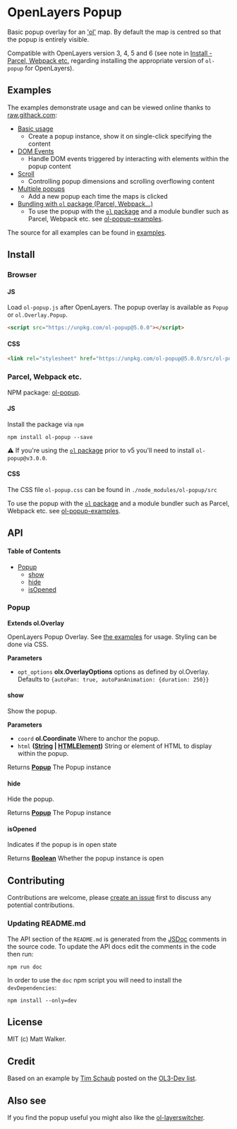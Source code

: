 # OpenLayers Popup

Basic popup overlay for an ['ol'](https://github.com/openlayers/openlayers) map. By
default the map is centred so that the popup is entirely visible.

Compatible with OpenLayers version 3, 4, 5 and 6 (see note in [Install - Parcel,
Webpack etc.](#parcel-webpack-etc) regarding installing the appropriate version
of `ol-popup` for OpenLayers).

## Examples

The examples demonstrate usage and can be viewed online thanks to [raw.githack.com](http://raw.githack.com/):

-   [Basic usage](http://raw.githack.com/walkermatt/ol-popup/master/examples/popup.html)
    -   Create a popup instance, show it on single-click specifying the content
-   [DOM Events](http://raw.githack.com/walkermatt/ol-popup/master/examples/dom-events.html)
    -   Handle DOM events triggered by interacting with elements within the popup content
-   [Scroll](http://raw.githack.com/walkermatt/ol-popup/master/examples/scroll.html)
    -   Controlling popup dimensions and scrolling overflowing content
-   [Multiple popups](http://raw.githack.com/walkermatt/ol-popup/master/examples/multiple.html)
    -   Add a new popup each time the maps is clicked
-   [Bundling with `ol` package (Parcel, Webpack...)](https://github.com/walkermatt/ol-popup-examples)
    -   To use the popup with the [`ol` package](https://www.npmjs.com/package/ol) and a module bundler such as Parcel, Webpack etc. see [ol-popup-examples](https://github.com/walkermatt/ol-popup-examples).

The source for all examples can be found in [examples](examples).

## Install

### Browser

#### JS

Load `ol-popup.js` after OpenLayers. The popup overlay is available as `Popup` or `ol.Overlay.Popup`.

```HTML
<script src="https://unpkg.com/ol-popup@5.0.0"></script>
```

#### CSS

```HTML
<link rel="stylesheet" href="https://unpkg.com/ol-popup@5.0.0/src/ol-popup.css" />
```

### Parcel, Webpack etc.

NPM package: [ol-popup](https://www.npmjs.com/package/ol-popup).

#### JS

Install the package via `npm`

    npm install ol-popup --save

:warning: If you're using the [`ol` package](https://www.npmjs.com/package/ol) prior to v5 you'll need to install `ol-popup@v3.0.0`.

#### CSS

The CSS file `ol-popup.css` can be found in `./node_modules/ol-popup/src`

To use the popup with the [`ol` package](https://www.npmjs.com/package/ol) and a module bundler such as Parcel, Webpack etc. see [ol-popup-examples](https://github.com/walkermatt/ol-popup-examples).

## API

<!-- Generated by documentation.js. Update this documentation by updating the source code. -->

#### Table of Contents

-   [Popup](#popup)
    -   [show](#show)
    -   [hide](#hide)
    -   [isOpened](#isopened)

### Popup

**Extends ol.Overlay**

OpenLayers Popup Overlay.
See [the examples](./examples) for usage. Styling can be done via CSS.

**Parameters**

-   `opt_options` **olx.OverlayOptions** options as defined by ol.Overlay. Defaults to
    `{autoPan: true, autoPanAnimation: {duration: 250}}`

#### show

Show the popup.

**Parameters**

-   `coord` **ol.Coordinate** Where to anchor the popup.
-   `html` **([String](https://developer.mozilla.org/docs/Web/JavaScript/Reference/Global_Objects/String) \| [HTMLElement](https://developer.mozilla.org/docs/Web/HTML/Element))** String or element of HTML to display within the popup.

Returns **[Popup](#popup)** The Popup instance

#### hide

Hide the popup.

Returns **[Popup](#popup)** The Popup instance

#### isOpened

Indicates if the popup is in open state

Returns **[Boolean](https://developer.mozilla.org/docs/Web/JavaScript/Reference/Global_Objects/Boolean)** Whether the popup instance is open

## Contributing

Contributions are welcome, please [create an issue](https://github.com/walkermatt/ol-popup/issues) first to discuss any potential contributions.

### Updating README.md

The API section of the `README.md` is generated from the [JSDoc](http://usejsdoc.org/) comments in the source code. To update the API docs edit the comments in the code then run:

    npm run doc

In order to use the `doc` npm script you will need to install the `devDependencies`:

    npm install --only=dev

## License

MIT (c) Matt Walker.

## Credit

Based on an example by [Tim Schaub](https://github.com/tschaub) posted on the
[OL3-Dev list](https://groups.google.com/forum/#!forum/ol3-dev).

## Also see

If you find the popup useful you might also like the
[ol-layerswitcher](https://github.com/walkermatt/ol-layerswitcher).
